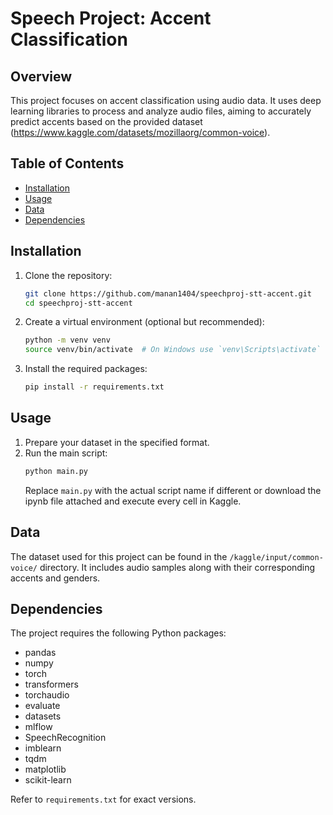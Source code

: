 # Speech Project: Accent Classification

## Overview
This project focuses on accent classification using audio data. It uses deep learning libraries to process and analyze audio files, aiming to accurately predict accents based on the provided dataset (https://www.kaggle.com/datasets/mozillaorg/common-voice).

## Table of Contents
- [Installation](#installation)
- [Usage](#usage)
- [Data](#data)
- [Dependencies](#dependencies)

## Installation

1. Clone the repository:
   ```bash
   git clone https://github.com/manan1404/speechproj-stt-accent.git
   cd speechproj-stt-accent
   ```

2. Create a virtual environment (optional but recommended):
   ```bash
   python -m venv venv
   source venv/bin/activate  # On Windows use `venv\Scripts\activate`
   ```

3. Install the required packages:
   ```bash
   pip install -r requirements.txt
   ```

## Usage
1. Prepare your dataset in the specified format.
2. Run the main script:
   ```bash
   python main.py
   ```
   Replace `main.py` with the actual script name if different or download the ipynb file attached and execute every cell in Kaggle.

## Data
The dataset used for this project can be found in the `/kaggle/input/common-voice/` directory. It includes audio samples along with their corresponding accents and genders.

## Dependencies
The project requires the following Python packages:
- pandas
- numpy
- torch
- transformers
- torchaudio
- evaluate
- datasets
- mlflow
- SpeechRecognition
- imblearn
- tqdm
- matplotlib
- scikit-learn

Refer to `requirements.txt` for exact versions.

